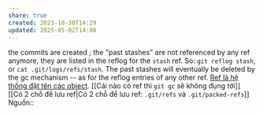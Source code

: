 ```yaml
---
share: true
created: 2023-10-30T14:29
updated: 2025-05-02T14:08
---
```

the commits are created ; the "past stashes" are not referenced by any ref anymore, they are listed in the reflog for the `stash` ref. So: `git reflog stash`, or `cat .git/logs/refs/stash`. The past stashes will eventually be deleted by the gc mechanism -- as for the reflog entries of any other ref.
[Ref là hệ thống đặt tên các object](../../Blob,%20tree,%20ref.%20B%C3%AAn%20trong%20Git/Ref/Ref%20l%C3%A0%20h%E1%BB%87%20th%E1%BB%91ng%20%C4%91%E1%BA%B7t%20t%C3%AAn%20c%C3%A1c%20object.md). [[Cái nào có ref thì `git gc` sẽ không đụng tới]]
[[Có 2 chỗ để lưu ref|Có 2 chỗ để lưu ref: `.git/refs` và `.git/packed-refs`]]
Nguồn:: 